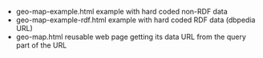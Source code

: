 
- geo-map-example.html example with hard coded non-RDF data
- geo-map-example-rdf.html example with hard coded RDF data (dbpedia URL)
- geo-map.html reusable web page getting its data URL from the query part of the URL

